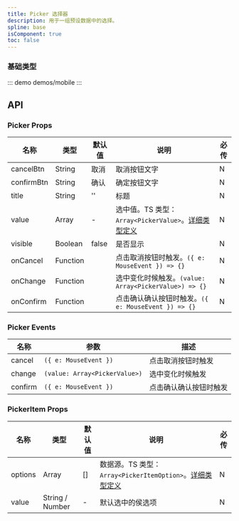 ```yaml
---
title: Picker 选择器
description: 用于一组预设数据中的选择。
spline: base
isComponent: true
toc: false
---
```


### 基础类型

::: demo demos/mobile
:::


## API
### Picker Props

名称 | 类型 | 默认值 | 说明 | 必传
-- | -- | -- | -- | --
cancelBtn | String | 取消 | 取消按钮文字 | N
confirmBtn | String | 确认 | 确定按钮文字 | N
title | String | '' | 标题 | N
value | Array | - | 选中值。TS 类型：`Array<PickerValue>`。[详细类型定义](https://git.code.oa.com/TDesign/tdesign-mobile-vue/tree/develop/src/picker/type.ts) | N
visible | Boolean | false | 是否显示 | N
onCancel | Function |  | 点击取消按钮时触发。`({ e: MouseEvent }) => {}` | N
onChange | Function |  | 选中变化时候触发。`(value: Array<PickerValue>) => {}` | N
onConfirm | Function |  | 点击确认确认按钮时触发。`({ e: MouseEvent }) => {}` | N

### Picker Events

名称 | 参数 | 描述
-- | -- | --
cancel | `({ e: MouseEvent })` | 点击取消按钮时触发
change | `(value: Array<PickerValue>)` | 选中变化时候触发
confirm | `({ e: MouseEvent })` | 点击确认确认按钮时触发

### PickerItem Props

名称 | 类型 | 默认值 | 说明 | 必传
-- | -- | -- | -- | --
options | Array | [] | 数据源。TS 类型：`Array<PickerItemOption>`。[详细类型定义](https://git.code.oa.com/TDesign/tdesign-mobile-vue/tree/develop/src/picker/type.ts) | N
value | String / Number | - | 默认选中的侯选项 | N
